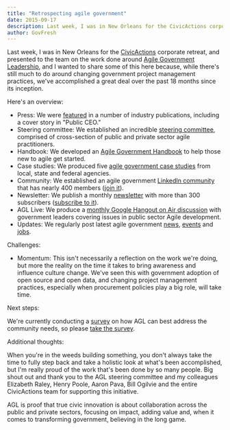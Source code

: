 ```yaml
---
title: "Retrospecting agile government"
date: 2015-09-17
description: Last week, I was in New Orleans for the CivicActions corporate retreat, and presented to the team on the work done around Agile Government Leadership, and I wanted to share some of this here because, while there’s still much to do around changing government project management practices, we’ve accomplished a great deal over the past 18 months since its inception.
author: GovFresh
---
```


Last week, I was in New Orleans for the <a href="http://civicactions.com">CivicActions</a> corporate retreat, and presented to the team on the work done around <a href="http://www.agilegovleaders.org/">Agile Government Leadership</a>, and I wanted to share some of this here because, while there's still much to do around changing government project management practices, we've accomplished a great deal over the past 18 months since its inception.

Here's an overview:

<ul>
	<li>Press: We were <a href="http://www.agilegovleaders.org/about/press/">featured</a> in a number of industry publications, including a cover story in "Public CEO."</li>
	<li>Steering committee: We established an incredible <a href="http://www.agilegovleaders.org/about/steering-committee/">steering committee</a>, comprised of cross-section of public and private sector agile practitioners.</li>
	<li>Handbook: We developed an <a href="http://handbook.agilegovleaders.org/">Agile Government Handbook</a> to help those new to agile get started.</li>
	<li>Case studies: We produced five <a href="http://www.agilegovleaders.org/case-studies/">agile government case studies</a> from local, state and federal agencies.</li>
	<li>Community: We established an agile government <a href="https://www.linkedin.com/grp/home?gid=6642487&amp;goback=%2Egmp_6642487">LinkedIn community</a> that has nearly 400 members (<a href="https://www.linkedin.com/grp/home?gid=6642487&amp;goback=%2Egmp_6642487">join it</a>).</li>
	<li>Newsletter: We publish a monthly <a href="http://www.agilegovleaders.org/subscribe/">newsletter</a> with more than 300 subscribers (<a href="http://www.agilegovleaders.org/subscribe/">subscribe to it</a>).</li>
	<li>AGL Live: We produce a <a href="http://live.agilegovleaders.org/">monthly Google Hangout on Air discussion</a> with government leaders covering issues in public sector Agile development.</li>
	<li>Updates: We regularly post latest agile government <a href="http://www.agilegovleaders.org/news/">news</a>, <a href="http://www.agilegovleaders.org/events/">events</a> and <a href="http://www.agilegovleaders.org/jobs/">jobs</a>.</li>
</ul>

Challenges:

<ul>
	<li>Momentum: This isn't necessarily a reflection on the work we're doing, but more the reality on the time it takes to bring awareness and influence culture change. We've seen this with government adoption of open source and open data, and changing project management practices, especially when procurement policies play a big role, will take time.</li>
</ul>

Next steps:

We're currently conducting a <a href="http://agilegovleaders.org/survey">survey</a> on how AGL can best address the community needs, so please <a href="http://agilegovleaders.org/survey">take the survey</a>.

Additional thoughts:

When you're in the weeds building something, you don't always take the time to fully step back and take a holistic look at what's been accomplished, but I'm really proud of the work that's been done by so many people. Big shout out and thank you to the AGL steering committee and my colleagues Elizabeth Raley, Henry Poole, Aaron Pava, Bill Ogilvie and the entire CivicActions team for supporting this initiative.

AGL is proof that true civic innovation is about collaboration across the public and private sectors, focusing on impact, adding value and, when it comes to transforming government, believing in the long game.
